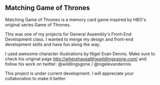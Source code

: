 ## Matching Game of Thrones

Matching Game of Thrones is a memory card game inspired by HBO's original series Game of Thrones.

This was one of my projects for General Assembly's Front-End Development class. I wanted to merge my design and front-end development skills and have fun along the way.

I used awesome character illustrations by Nigel Evan Dennis. Make sure to check his original page http://wherehaveallthewildlingsgone.com/ and follow his work on twitter: @wildlingsgone / @nigelevandennis

This project is under current development. I will appreciate your collaboration to make it better.